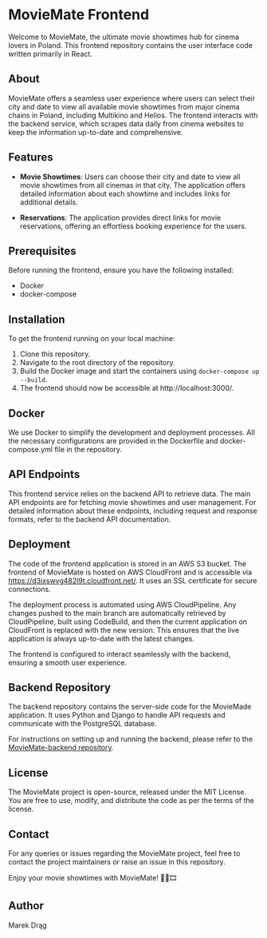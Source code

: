 # MovieMate Frontend

Welcome to MovieMate, the ultimate movie showtimes hub for cinema lovers in Poland. This frontend repository contains the user interface code written primarily in React.

## About

MovieMate offers a seamless user experience where users can select their city and date to view all available movie showtimes from major cinema chains in Poland, including Multikino and Helios. The frontend interacts with the backend service, which scrapes data daily from cinema websites to keep the information up-to-date and comprehensive.

## Features

- **Movie Showtimes**: Users can choose their city and date to view all movie showtimes from all cinemas in that city. The application offers detailed information about each showtime and includes links for additional details.

- **Reservations**: The application provides direct links for movie reservations, offering an effortless booking experience for the users.

## Prerequisites

Before running the frontend, ensure you have the following installed:
- Docker 
- docker-compose

## Installation

To get the frontend running on your local machine:
1. Clone this repository.
2. Navigate to the root directory of the repository.
3. Build the Docker image and start the containers using `docker-compose up --build`.
4. The frontend should now be accessible at http://localhost:3000/.

## Docker

We use Docker to simplify the development and deployment processes. All the necessary configurations are provided in the Dockerfile and docker-compose.yml file in the repository.

## API Endpoints

This frontend service relies on the backend API to retrieve data. The main API endpoints are for fetching movie showtimes and user management. For detailed information about these endpoints, including request and response formats, refer to the backend API documentation.

## Deployment

The code of the frontend application is stored in an AWS S3 bucket. The frontend of MovieMate is hosted on AWS CloudFront and is accessible via https://d3jxswvg482l9t.cloudfront.net/. It uses an SSL certificate for secure connections.

The deployment process is automated using AWS CloudPipeline. Any changes pushed to the main branch are automatically retrieved by CloudPipeline, built using CodeBuild, and then the current application on CloudFront is replaced with the new version. This ensures that the live application is always up-to-date with the latest changes.

The frontend is configured to interact seamlessly with the backend, ensuring a smooth user experience.


## Backend Repository

The backend repository contains the server-side code for the MovieMade application. It uses Python and Django to handle API requests and communicate with the PostgreSQL database.

For instructions on setting up and running the backend, please refer to the [MovieMate-backend repository](https://github.com/UserMarekDrag/MovieMate-backend).

## License

The MovieMate project is open-source, released under the MIT License. You are free to use, modify, and distribute the code as per the terms of the license.

## Contact

For any queries or issues regarding the MovieMate project, feel free to contact the project maintainers or raise an issue in this repository.

Enjoy your movie showtimes with MovieMate! 🎥🍿🎞️

## Author
Marek Drąg